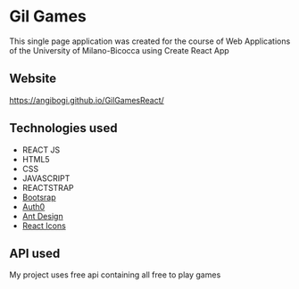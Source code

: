 <h1> Gil Games </h1>

<p>This single page application was created for the course of Web Applications of the University of Milano-Bicocca using Create React App</p>

<h2>Website </h2>

https://angibogi.github.io/GilGamesReact/

<h2>Technologies used </h2>
<ul>
<li>REACT JS </li>
<li>HTML5</li>
<li>CSS</li>
<li>JAVASCRIPT</li>
<li>REACTSTRAP</li>
<li><a href="https://react-bootstrap.github.io/">Bootsrap</a></li>
<li><a href="https://auth0.com/">Auth0</a></li>
<li><a href="https://ant.design/docs/react/introduce">Ant Design</a></li>
<li><a href="https://react-icons.github.io/react-icons/">React Icons</a></li>
</ul>


<h2>API used </h2>
<p> My project uses free api containing all free to play games </p> 

<pre>
<code
  "API LINK: https://www.freetogame.com/api-doc"
</code>
</pre>
